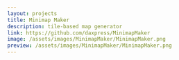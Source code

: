 ```yaml
---
layout: projects
title: Minimap Maker
description: tile-based map generator
link: https://github.com/daxpress/MinimapMaker
image: /assets/images/MinimapMaker/MinimapMaker.png
preview: /assets/images/MinimapMaker/MinimapMaker.png
---
```

